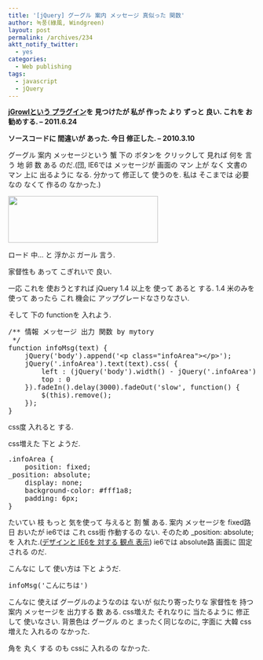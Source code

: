 ```yaml
---
title: '[jQuery] グーグル 案内 メッセージ 真似った 関数'
author: 녹풍(綠風, Windgreen)
layout: post
permalink: /archives/234
aktt_notify_twitter:
  - yes
categories:
  - Web publishing
tags:
  - javascript
  - jQuery
---
```

**<a title="[jQuery plugin] 右側 上に 半透明 メッセージ ボックス 浮かべる プラグイン jgrowl" target="_top" href="http://mytory.local/archives/1369">jGrowlという プラグイン</a>を 見つけたが 私が 作った より ずっと 良い. これを お勧めする. &#8211; 2011.6.24**

**ソースコードに 間違いが あった. 今日 修正した. &#8211; 2010.3.10**

グーグル 案内 メッセージという 蟹 下の ボタンを クリックして 見れば 何を 言う 地 卵 数 ある のだ.(団, IE6では メッセージが 画面の マン 上が なく 文書の マン 上に 出るように なる. 分かって 修正して 使うのを. 私は そこまでは 必要なの なくて 作るの なかった.)

<img class="aligncenter" src="http://dl.dropboxusercontent.com/u/15546257/blog/mytory/old-images/1/cfile24.uf.12224A524D4BC8991B855A.jpg" alt="" height="95" width="305" />

ロード 中&#8230; と 浮かぶ ガール 言う.

家督性も あって こぎれいで 良い.

一応 これを 使おうとすれば jQuery 1.4 以上を 使って あると する. 1.4 米のみを 使って あったら これ 機会に アップグレードなさりなさい.

そして 下の functionを 入れよう.

<pre class="brush:js">/** 情報 メッセージ 出力 関数 by mytory
 */
function infoMsg(text) {
	jQuery(&#039;body&#039;).append(&#039;&lt;p class="infoArea"&gt;&lt;/p&gt;&#039;);
	jQuery(&#039;.infoArea&#039;).text(text).css( {
		left : (jQuery(&#039;body&#039;).width() - jQuery(&#039;.infoArea&#039;).width()) / 2 + &#039;px&#039;,
		top : 0
	}).fadeIn().delay(3000).fadeOut(&#039;slow&#039;, function() {
		$(this).remove();
	});
}</pre>

css度 入れると する.

css増えた 下と ようだ.

<pre class="brush:css">.infoArea {
	position: fixed;
_position: absolute;
	display: none;
	background-color: #fff1a8;
	padding: 6px;
}</pre>

たいてい 枝 もっと 気を使って 与えると 割 蟹 ある. 案内 メッセージを fixed路 日 おいたが ie6では これ css街 作動するの ない. そのため _position: absolute; を 入れた.(<a href="http://naradesign.net/wp/2006/12/16/101/" target="_blank">デザインと IE6を 対する 観点 表示</a>) ie6では absolute路 画面に 固定される のだ.

こんなに して 使い方は 下と ようだ.

<pre class="brush:js">infoMsg(&#039;こんにちは&#039;)</pre>

こんなに 使えば グーグルのようなのは ないが 似たり寄ったりな 家督性を 持つ 案内 メッセージを 出力する 数 ある. css増えた それなりに 当たるように 修正して 使いなさい. 背景色は グーグル のと まったく同じなのに, 字面に 大韓 css増えた 入れるの なかった.

角を 丸く する のも cssに 入れるの なかった.